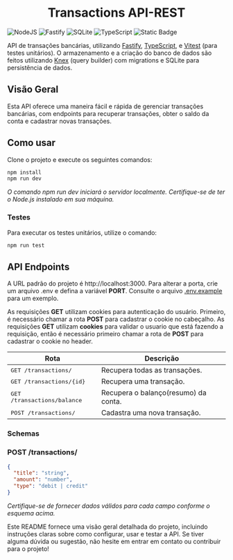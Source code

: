 <h1 align="center">
  Transactions API-REST
</h1>

![NodeJS](https://img.shields.io/badge/node.js-6DA55F?style=for-the-badge&logo=node.js&logoColor=white)
![Fastify](https://img.shields.io/badge/fastify-%23000000.svg?style=for-the-badge&logo=fastify&logoColor=white)
![SQLite](https://img.shields.io/badge/sqlite-%2307405e.svg?style=for-the-badge&logo=sqlite&logoColor=white)
![TypeScript](https://img.shields.io/badge/typescript-%23007ACC.svg?style=for-the-badge&logo=typescript&logoColor=white)
![Static Badge](https://img.shields.io/badge/MIT-maker?style=for-the-badge&label=License&labelColor=%23303030&color=%23808080)

API de transações bancárias, utilizando [Fastify](https://fastify.dev/), [TypeScript](https://www.typescriptlang.org/), e [Vitest](https://vitest.dev/) (para testes unitários). O armazenamento e a criação do banco de dados são feitos utilizando [Knex](https://knexjs.org/) (query builder) com migrations e SQLite para persistência de dados.

## Visão Geral
Esta API oferece uma maneira fácil e rápida de gerenciar transações bancárias, com endpoints para recuperar transações, obter o saldo da conta e cadastrar novas transações.

## Como usar
Clone o projeto e execute os seguintes comandos:
```bash
npm install
npm run dev
```
_O comando npm run dev iniciará o servidor localmente. Certifique-se de ter o Node.js instalado em sua máquina._

### Testes
Para executar os testes unitários, utilize o comando:
```bash
npm run test
```

## API Endpoints
A URL padrão do projeto é http://localhost:3000. Para alterar a porta, crie um arquivo .env e defina a variável **PORT**. Consulte o arquivo [.env.example](.env.example) para um exemplo.

As requisições **GET** utilizam cookies para autenticação do usuário. Primeiro, é necessário chamar a rota **POST** para cadastrar o cookie no cabeçalho. As requisições **GET** utilizam **cookies** para validar o usuario que está fazendo a requisição, então é necessário primeiro chamar a rota de **POST** para cadastrar o cookie no header.

| Rota                                 | Descrição                            |
|--------------------------------------|--------------------------------------|
| <kbd>GET /transactions/</kbd>        | Recupera todas as transações.        |
| <kbd>GET /transactions/{id}</kbd>    | Recupera uma transação.              |
| <kbd>GET /transactions/balance</kbd> | Recupera o balanço(resumo) da conta. |
| <kbd>POST /transactions/</kbd>       | Cadastra uma nova transação.         |

### Schemas
### POST /transactions/
```json
{
  "title": "string",
  "amount": "number",
  "type": "debit | credit"
}
```
_Certifique-se de fornecer dados válidos para cada campo conforme o esquema acima._



Este README fornece uma visão geral detalhada do projeto, incluindo instruções claras sobre como configurar, usar e testar a API. Se tiver alguma dúvida ou sugestão, não hesite em entrar em contato ou contribuir para o projeto!
